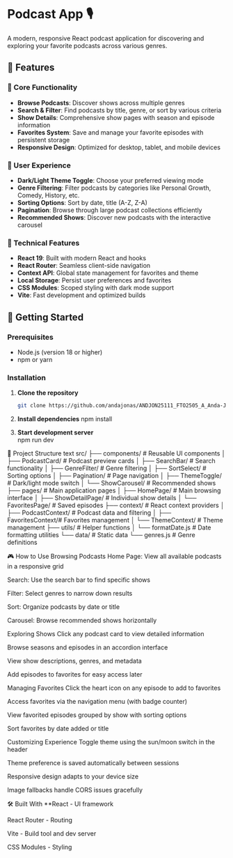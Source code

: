 # Podcast App 🎙️

A modern, responsive React podcast application for discovering and exploring your favorite podcasts across various genres.

## 🌟 Features

### 🎯 Core Functionality
- **Browse Podcasts**: Discover shows across multiple genres
- **Search & Filter**: Find podcasts by title, genre, or sort by various criteria
- **Show Details**: Comprehensive show pages with season and episode information
- **Favorites System**: Save and manage your favorite episodes with persistent storage
- **Responsive Design**: Optimized for desktop, tablet, and mobile devices

### 🎨 User Experience
- **Dark/Light Theme Toggle**: Choose your preferred viewing mode
- **Genre Filtering**: Filter podcasts by categories like Personal Growth, Comedy, History, etc.
- **Sorting Options**: Sort by date, title (A-Z, Z-A)
- **Pagination**: Browse through large podcast collections efficiently
- **Recommended Shows**: Discover new podcasts with the interactive carousel

### 📱 Technical Features
- **React 19**: Built with modern React and hooks
- **React Router**: Seamless client-side navigation
- **Context API**: Global state management for favorites and theme
- **Local Storage**: Persist user preferences and favorites
- **CSS Modules**: Scoped styling with dark mode support
- **Vite**: Fast development and optimized builds

## 🚀 Getting Started

### Prerequisites
- Node.js (version 18 or higher)
- npm or yarn

### Installation

1. **Clone the repository**
   ```bash
   git clone https://github.com/andajonas/ANDJON25111_FTO2505_A_Anda-Jonas_DJSPP.git

2. **Install dependencies**
   npm install

3. **Start development server**  
   npm run dev
   
📁 Project Structure
text
src/
├── components/          # Reusable UI components
│   ├── PodcastCard/     # Podcast preview cards
│   ├── SearchBar/       # Search functionality
│   ├── GenreFilter/     # Genre filtering
│   ├── SortSelect/      # Sorting options
│   ├── Pagination/      # Page navigation
│   ├── ThemeToggle/     # Dark/light mode switch
│   └── ShowCarousel/    # Recommended shows
├── pages/               # Main application pages
│   ├── HomePage/        # Main browsing interface
│   ├── ShowDetailPage/  # Individual show details
│   └── FavoritesPage/   # Saved episodes
├── context/             # React context providers
│   ├── PodcastContext/  # Podcast data and filtering
│   ├── FavoritesContext/# Favorites management
│   └── ThemeContext/    # Theme management
├── utils/               # Helper functions
│   └── formatDate.js    # Date formatting utilities
└── data/                # Static data
    └── genres.js        # Genre definitions


🎮 How to Use
Browsing Podcasts
Home Page: View all available podcasts in a responsive grid

Search: Use the search bar to find specific shows

Filter: Select genres to narrow down results

Sort: Organize podcasts by date or title

Carousel: Browse recommended shows horizontally

Exploring Shows
Click any podcast card to view detailed information

Browse seasons and episodes in an accordion interface

View show descriptions, genres, and metadata

Add episodes to favorites for easy access later

Managing Favorites
Click the heart icon on any episode to add to favorites

Access favorites via the navigation menu (with badge counter)

View favorited episodes grouped by show with sorting options

Sort favorites by date added or title

Customizing Experience
Toggle theme using the sun/moon switch in the header

Theme preference is saved automatically between sessions

Responsive design adapts to your device size

Image fallbacks handle CORS issues gracefully

🛠️ Built With
**React - UI framework

React Router - Routing

Vite - Build tool and dev server

CSS Modules - Styling

  
